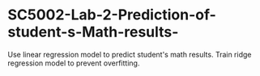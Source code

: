 # SC5002-Lab-2-Prediction-of-student-s-Math-results-
Use linear regression model to predict student's math results. Train ridge regression model to prevent overfitting.
